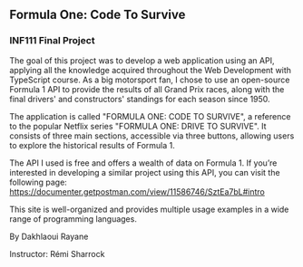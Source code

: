 ## Formula One: Code To Survive
### INF111 Final Project 

The goal of this project was to develop a web application using an API, applying all the knowledge acquired throughout the Web Development with TypeScript course. As a big motorsport fan, I chose to use an open-source Formula 1 API to provide the results of all Grand Prix races, along with the final drivers' and constructors' standings for each season since 1950.

The application is called "FORMULA ONE: CODE TO SURVIVE", a reference to the popular Netflix series "FORMULA ONE: DRIVE TO SURVIVE". It consists of three main sections, accessible via three buttons, allowing users to explore the historical results of Formula 1.

The API I used is free and offers a wealth of data on Formula 1. If you’re interested in developing a similar project using this API, you can visit the following page:
https://documenter.getpostman.com/view/11586746/SztEa7bL#intro

This site is well-organized and provides multiple usage examples in a wide range of programming languages.

By Dakhlaoui Rayane

Instructor: Rémi Sharrock
